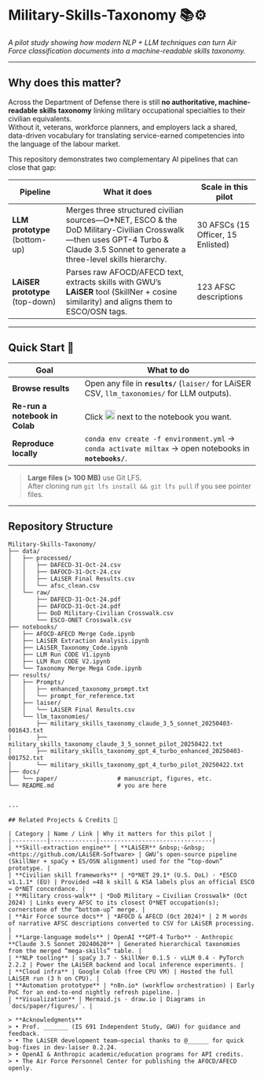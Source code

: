 # Military-Skills-Taxonomy 📚⚙️
*A pilot study showing how modern NLP + LLM techniques can turn Air Force classification documents into a machine-readable skills taxonomy.*

---

## Why does this matter?

Across the Department of Defense there is still **no authoritative, machine-readable skills taxonomy** linking military occupational specialties to their civilian equivalents.  
Without it, veterans, workforce planners, and employers lack a shared, data-driven vocabulary for translating service-earned competencies into the language of the labour market.

This repository demonstrates two complementary AI pipelines that can close that gap:

| Pipeline | What it does | Scale in this pilot |
|----------|--------------|---------------------|
| **LLM prototype** (bottom-up) | Merges three structured civilian sources—O*NET, ESCO & the DoD Military-Civilian Crosswalk—then uses GPT-4 Turbo & Claude 3.5 Sonnet to generate a three-level skills hierarchy. | 30 AFSCs (15 Officer, 15 Enlisted) |
| **LAiSER prototype** (top-down) | Parses raw AFOCD/AFECD text, extracts skills with GWU’s **LAiSER** tool (SkillNer + cosine similarity) and aligns them to ESCO/OSN tags. | 123 AFSC descriptions |

---

## Quick Start 🚀

| Goal | What to do |
|------|------------|
| **Browse results** | Open any file in **`results/`** (`laiser/` for LAiSER CSV, `llm_taxonomies/` for LLM outputs). |
| **Re-run a notebook in Colab** | Click <img src="https://colab.research.google.com/assets/colab-badge.svg" alt="Open in Colab" height="20"/> next to the notebook you want. |
| **Reproduce locally** | `conda env create -f environment.yml` → `conda activate miltax` → open notebooks in **`notebooks/`**. |

> **Large files (> 100 MB)** use Git LFS.  
> After cloning run `git lfs install && git lfs pull` if you see pointer files.

---

## Repository Structure
```text
Military-Skills-Taxonomy/
├── data/
│   ├── processed/
│   │   ├── DAFECD-31-Oct-24.csv
│   │   ├── DAFOCD-31-Oct-24.csv
│   │   ├── LAiSER Final Results.csv
│   │   └── afsc_clean.csv
│   └── raw/
│       ├── DAFECD-31-Oct-24.pdf
│       ├── DAFOCD-31-Oct-24.pdf
│       ├── DoD Military-Civilian Crosswalk.csv
│       └── ESCO-ONET Crosswalk.csv
├── notebooks/
│   ├── AFOCD-AFECD Merge Code.ipynb
│   ├── LAiSER Extraction Analysis.ipynb
│   ├── LAiSER_Taxonomy_Code.ipynb
│   ├── LLM Run CODE V1.ipynb
│   ├── LLM Run CODE V2.ipynb
│   └── Taxonomy Merge Mega Code.ipynb
├── results/
│   ├── Prompts/
│   │   ├── enhanced_taxonomy_prompt.txt
│   │   └── prompt_for_reference.txt
│   ├── laiser/
│   │   └── LAiSER Final Results.csv
│   └── llm_taxonomies/
│       ├── military_skills_taxonomy_claude_3_5_sonnet_20250403-001643.txt
│       ├── military_skills_taxonomy_claude_3_5_sonnet_pilot_20250422.txt
│       ├── military_skills_taxonomy_gpt_4_turbo_enhanced_20250403-001752.txt
│       └── military_skills_taxonomy_gpt_4_turbo_pilot_20250422.txt
├── docs/
│   └── paper/                 # manuscript, figures, etc.
└── README.md                  # you are here


---

## Related Projects & Credits 🏅

| Category | Name / Link | Why it matters for this pilot |
|----------|-------------|--------------------------------|
| **Skill-extraction engine** | **LAiSER** &nbsp;·&nbsp; <https://github.com/LAiSER-Software> | GWU’s open-source pipeline (SkillNer + spaCy + ES/OSN alignment) used for the “top-down” prototype. |
| **Civilian skill frameworks** | *O*NET 29.1* (U.S. DoL) · *ESCO v1.1.1* (EU) | Provided ≈48 k skill & KSA labels plus an official ESCO ↔ O*NET concordance. |
| **Military cross-walk** | *DoD Military → Civilian Crosswalk* (Oct 2024) | Links every AFSC to its closest O*NET occupation(s); cornerstone of the “bottom-up” merge. |
| **Air Force source docs** | *AFOCD & AFECD (Oct 2024)* | 2 M words of narrative AFSC descriptions converted to CSV for LAiSER processing. |
| **Large-language models** | OpenAI **GPT-4 Turbo** · Anthropic **Claude 3.5 Sonnet 20240620** | Generated hierarchical taxonomies from the merged “mega-skills” table. |
| **NLP tooling** | spaCy 3.7 · SkillNer 0.1.5 · vLLM 0.4 · PyTorch 2.2.2 | Power the LAiSER backend and local inference experiments. |
| **Cloud infra** | Google Colab (free CPU VM) | Hosted the full LAiSER run (3 h on CPU). |
| **Automation prototype** | *n8n.io* (workflow orchestration) | Early PoC for an end-to-end nightly refresh pipeline. |
| **Visualization** | Mermaid.js · draw.io | Diagrams in `docs/paper/figures/`. |

> **Acknowledgments**    
> • Prof. _______ (IS 691 Independent Study, GWU) for guidance and feedback.  
> • The LAiSER development team—special thanks to @______ for quick bug-fixes in dev-laiser 0.2.24.  
> • OpenAI & Anthropic academic/education programs for API credits.  
> • The Air Force Personnel Center for publishing the AFOCD/AFECD openly.


